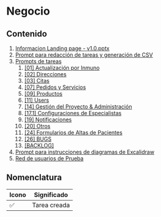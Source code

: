 # Negocio

## Contenido

1. [Informacion Landing page - v1.0.pptx](https://docs.google.com/presentation/d/1RVrquVY3e3JVPRQHY2QF3gE5zH37i3OD/edit?usp=drive_web&ouid=115463368008145921571&rtpof=true)
2. [Prompt para redacción de tareas y generación de CSV](./promptRedaccionDeTareas.md)
3. [Prompts de tareas](./promptsDeTareas/)
   1. [[01] Actualización por Inmuno](./promptsDeTareas/[01]ActualizacionPorInmuno.md)
   2. [[02] Direcciones](./promptsDeTareas/[02]Direcciones.md)
   3. [[03] Citas](./promptsDeTareas/[03]Citas.md)
   4. [[07] Pedidos y Servicios](./promptsDeTareas/[07]Pedidos&Servicios.md)
   5. [[09] Productos](./promptsDeTareas/[09]Productos.md)
   6. [[11] Users](./promptsDeTareas/[11]Users.md)
   7. [[14] Gestión del Proyecto & Administración](./promptsDeTareas/[14]GestionDelProyecto&Administracion.md)
   8. [[17.1] Configuraciones de Especialistas](./promptsDeTareas/[17.1]ConfiguracionesDeEspecialistas.md)
   9. [[19] Notificaciones](./promptsDeTareas/[19]Notificaciones.md)
   10. [[20] Otros](./promptsDeTareas/[20]Otros.md)
   11. [[24] Formularios de Altas de Pacientes](./promptsDeTareas/[24]FormulariosDeAltasDePacientes.md)
   12. [[26] BUGS](./promptsDeTareas/[26]BUGS.md)
   13. [[BACKLOG]](./promptsDeTareas/[BACKLOG].md)
4. [Prompt para instrucciones de diagramas de Excalidraw](./propmtDiagramasDeExcalidraw.md)
5. [Red de usuarios de Prueba](./redDeUsuariosDePrueba.png)

## Nomenclatura

| Icono | Significado  |
| ----- | ------------ |
| ✅    | Tarea creada |
